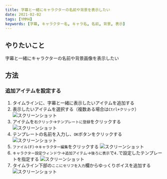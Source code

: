 ```yaml
---
title: 字幕と一緒にキャラクターの名前や背景を表示したい
date: 2021-02-02
tags: [YMM4]
keywords: [字幕, キャラクター名, キャラ名, 名前, 背景, 表示]
---
```

## やりたいこと
字幕と一緒にキャラクターの名前や背景画像を表示したい


## 方法
### 追加アイテムを設定する
1. タイムラインに、字幕と一緒に表示したいアイテムを追加する
1. 表示したいアイテムを選択する（複数ある場合は`Ctrl+クリック`）
![スクリーンショット](字幕と一緒にキャラクターの名前や背景を表示したい-1.png)
1. アイテムを`右クリック`→`テンプレートに登録`をクリックする
![スクリーンショット](字幕と一緒にキャラクターの名前や背景を表示したい-2.png)
1. テンプレートの名前を入力し、`OK`ボタンをクリックする
![スクリーンショット](字幕と一緒にキャラクターの名前や背景を表示したい-3.png)
1. `ファイル(F)`→`キャラクター編集`をクリックする
![スクリーンショット](字幕と一緒にキャラクターの名前や背景を表示したい-4.png)
1. `キャラクター設定ウィンドウ`→`追加アイテム`→`後ろに表示`で`4.`で設定したテンプレートを指定する
![スクリーンショット](字幕と一緒にキャラクターの名前や背景を表示したい-5.png)
1. タイムライン下部の`ここにセリフを入力`欄からゆっくりボイスを追加する
![スクリーンショット](字幕と一緒にキャラクターの名前や背景を表示したい-6.png)
